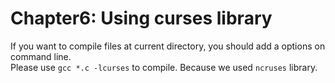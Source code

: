 # Chapter6: Using curses library

If you want to compile files at current directory, you should add a options on command line.</br>
Please use `gcc *.c -lcurses` to compile. Because we used `ncruses` library.
